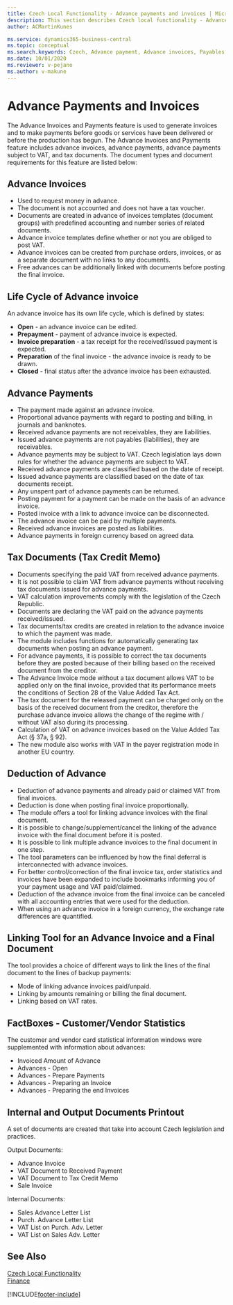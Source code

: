 ```yaml
---
title: Czech Local Functionality - Advance payments and invoices | Microsoft Docs
description: This section describes Czech local functionality - Advance payments and invoices
author: ACMartinKunes

ms.service: dynamics365-business-central
ms.topic: conceptual
ms.search.keywords: Czech, Advance payment, Advance invoices, Payables, Finance, CZ, Cash
ms.date: 10/01/2020
ms.reviewer: v-pejano
ms.author: v-makune
---
```


# Advance Payments and Invoices  

The Advance Invoices and Payments feature is used to generate invoices and to make payments before goods or services have been delivered or before the production has begun. The Advance Invoices and Payments feature includes advance invoices, advance payments, advance payments subject to VAT, and tax documents. The document types and document requirements for this feature are listed below:

## Advance Invoices

- Used to request money in advance.
- The document is not accounted and does not have a tax voucher.
- Documents are created in advance of invoices templates (document groups) with predefined accounting and number series of related documents.
- Advance invoice templates define whether or not you are obliged to post VAT.
- Advance invoices can be created from purchase orders, invoices, or as a separate document with no links to any documents.
- Free advances can be additionally linked with documents before posting the final invoice.

## Life Cycle of Advance invoice

An advance invoice has its own life cycle, which is defined by states:
- **Open** - an advance invoice can be edited.
- **Prepayment** - payment of advance invoice is expected.
- **Invoice preparation** - a tax receipt for the received/issued payment is expected.
- **Preparation** of the final invoice - the advance invoice is ready to be drawn.
- **Closed** - final status after the advance invoice has been exhausted.

## Advance Payments

- The payment made against an advance invoice.
- Proportional advance payments with regard to posting and billing, in journals and banknotes.
- Received advance payments are not receivables, they are liabilities.
- Issued advance payments are not payables (liabilities), they are receivables.
- Advance payments may be subject to VAT. Czech legislation lays down rules for whether the advance payments are subject to VAT.
- Received advance payments are classified based on the date of receipt.
- Issued advance payments are classified based on the date of tax documents receipt.
- Any unspent part of advance payments can be returned.
- Posting payment for a payment can be made on the basis of an advance invoice.
- Posted invoice with a link to advance invoice can be disconnected.
- The advance invoice can be paid by multiple payments.
- Received advance invoices are posted as liabilities.
- Advance payments in foreign currency based on agreed data.

## Tax Documents (Tax Credit Memo)

- Documents specifying the paid VAT from received advance payments.
- It is not possible to claim VAT from advance payments without receiving tax documents issued for advance payments.
- VAT calculation improvements comply with the legislation of the Czech Republic.
- Documents are declaring the VAT paid on the advance payments received/issued.
- Tax documents/tax credits are created in relation to the advance invoice to which the payment was made.
- The module includes functions for automatically generating tax documents when posting an advance payment.
- For advance payments, it is possible to correct the tax documents before they are posted because of their billing based on the received document from the creditor.
- The Advance Invoice mode without a tax document allows VAT to be applied only on the final invoice, provided that its performance meets the conditions of Section 28 of the Value Added Tax Act.
- The tax document for the released payment can be charged only on the basis of the received document from the creditor, therefore the purchase advance invoice allows the change of the regime with / without VAT also during its processing.
- Calculation of VAT on advance invoices based on the Value Added Tax Act (§ 37a, § 92).
- The new module also works with VAT in the payer registration mode in another EU country.

## Deduction of Advance

- Deduction of advance payments and already paid or claimed VAT from final invoices.
- Deduction is done when posting final invoice proportionally.
- The module offers a tool for linking advance invoices with the final document.
- It is possible to change/supplement/cancel the linking of the advance invoice with the final document before it is posted.
- It is possible to link multiple advance invoices to the final document in one step.
- The tool parameters can be influenced by how the final deferral is interconnected with advance invoices.
- For better control/correction of the final invoice tax, order statistics and invoices have been expanded to include bookmarks informing you of your payment usage and VAT paid/claimed.
- Deduction of the advance invoice from the final invoice can be canceled with all accounting entries that were used for the deduction.
- When using an advance invoice in a foreign currency, the exchange rate differences are quantified.

## Linking Tool for an Advance Invoice and a Final Document

The tool provides a choice of different ways to link the lines of the final document to the lines of backup payments:

- Mode of linking advance invoices paid/unpaid.
- Linking by amounts remaining or billing the final document.
- Linking based on VAT rates.

## FactBoxes - Customer/Vendor Statistics

The customer and vendor card statistical information windows were supplemented with information about advances:
- Invoiced Amount of Advance
- Advances - Open
- Advances - Prepare Payments
- Advances - Preparing an Invoice
- Advances - Preparing the end Invoices

## Internal and Output Documents Printout

A set of documents are created that take into account Czech legislation and practices.

Output Documents:
- Advance Invoice
- VAT Document to Received Payment
- VAT Document to Tax Credit Memo
- Sale Invoice

Internal Documents:
- Sales Advance Letter List
- Purch. Advance Letter List
- VAT List on Purch. Adv. Letter
- VAT List on Sales Adv. Letter

## See Also
[Czech Local Functionality](czech-local-functionality.md)  
[Finance](finance.md)


[!INCLUDE[footer-include](../../includes/footer-banner.md)]